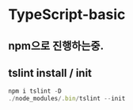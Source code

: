 # TypeScript-basic

## npm으로 진행하는중.

## tslint install / init

```typescript
npm i tslint -D
./node_modules/.bin/tslint --init
```
